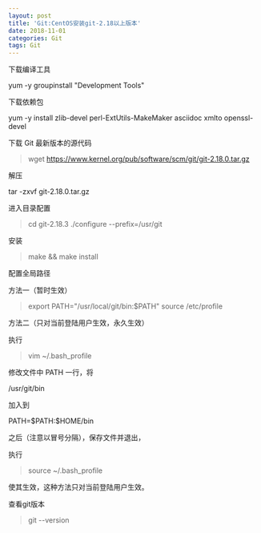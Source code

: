 ```yaml
---
layout: post
title: 'Git:CentOS安装git-2.18以上版本'
date: 2018-11-01
categories: Git
tags: Git
---
```


下载编译工具 

yum -y groupinstall "Development Tools"

下载依赖包 

yum -y install zlib-devel perl-ExtUtils-MakeMaker asciidoc xmlto openssl-devel

下载 Git 最新版本的源代码 

>wget https://www.kernel.org/pub/software/scm/git/git-2.18.0.tar.gz  

解压 

tar -zxvf git-2.18.0.tar.gz

进入目录配置 

>cd git-2.18.3 
>./configure --prefix=/usr/git

安装 

>make && make install

配置全局路径 

方法一（暂时生效）

>export PATH="/usr/local/git/bin:$PATH" 
>source /etc/profile

方法二（只对当前登陆用户生效，永久生效）

执行  

>vim ~/.bash_profile

修改文件中 PATH 一行，将

/usr/git/bin 

加入到 

PATH=\$PATH:\$HOME/bin

之后（注意以冒号分隔），保存文件并退出，

执行

>source ~/.bash_profile

使其生效，这种方法只对当前登陆用户生效。

查看git版本 

>git --version

